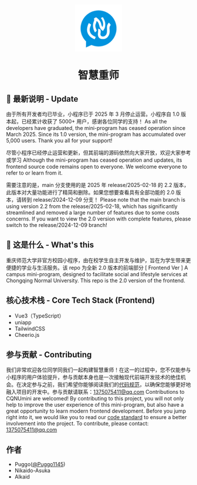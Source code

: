 <p align="center">
    <picture>
      <img src="./src/static/icons/logo.png" height="128">
    </picture>
    <h1 align="center">智慧重师</h1>
</p>

## 🔔 最新说明 - Update
由于所有开发者均已毕业，小程序已于 2025 年 3 月停止运营。小程序自 1.0 版本起，已经累计收获了 5000+ 用户，感谢各位同学的支持！
As all the developers have graduated, the mini-program has ceased operation since March 2025. Since its 1.0 version, the mini-program has accumulated over 5,000 users. Thank you all for your support! 

尽管小程序已经停止运营和更新，但其前端的源码依然向大家开放，欢迎大家参考或学习
Although the mini-program has ceased operation and updates, its frontend source code remains open to everyone. We welcome everyone to refer to or learn from it. 

需要注意的是，main 分支使用的是 2025 年 release/2025-02-18 的 2.2 版本，此版本对大量功能进行了精简和删除。如果您想要查看具有全部功能的 2.0 版本，请转到 release/2024-12-09 分支！
Please note that the main branch is using version 2.2 from the release/2025-02-18, which has significantly streamlined and removed a large number of features due to some costs concerns. If you want to view the 2.0 version with complete features, please switch to the release/2024-12-09 branch!

## 👋 这是什么 - What's this
重庆师范大学非官方校园小程序，由在校学生自主开发与维护，旨在为学生带来更便捷的学业与生活服务。该 repo 为全新 2.0 版本的前端部分
[ Frontend Ver ] A campus mini-program, designed to facilitate social and lifestyle services at Chongqing Normal University. This repo is the 2.0 version of the frontend.

## 核心技术栈 - Core Tech Stack (Frontend)
- Vue3（TypeScript）
- uniapp
- TailwindCSS
- Cheerio.js

## 参与贡献 - Contributing
我们非常欢迎各位同学同我们一起构建智慧重师！在这一的过程中，您不仅能参与小程序的用户体验提升，参与贡献本身也是一次接触现代前端开发技术的绝佳机会。在决定参与之前，我们希望你能够阅读我们的[代码规范](https://tinted-galette-9e6.notion.site/29ec3dd330fc4f4faa149283f2c97091?pvs=74)，以确保您能够更好地融入项目的开发中。参与贡献请联系：1375075411@qq.com
Contributions to CQNUmini are welcomed! By contributing to this project, you will not only help to improve the user experience of this mini-program, but also have a great opportunity to learn modern frontend development. Before you jump right into it, we would like you to read our [code standard](https://tinted-galette-9e6.notion.site/29ec3dd330fc4f4faa149283f2c97091?pvs=74) to ensure a better involvement into the project. To contribute, please contact: 1375075411@qq.com


## 作者
- Puggo([@Puggo1145](https://www.puggo.tech/))
- Nikaido-Asuka
- Alkaid
